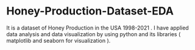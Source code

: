 # Honey-Production-Dataset-EDA
It is a dataset of Honey Production in the USA 1998-2021 . I have applied data analysis and data visualization by using python and its libraries ( matplotlib and seaborn for visualization ).
